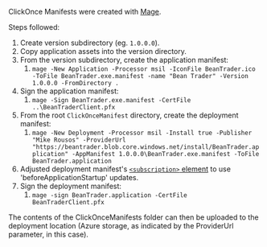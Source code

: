 ClickOnce Manifests were created with [Mage](https://docs.microsoft.com/visualstudio/deployment/walkthrough-manually-deploying-a-clickonce-application).

Steps followed:

1. Create version subdirectory (eg. `1.0.0.0`).
1. Copy application assets into the version directory.
1. From the version subdirectory, create the application manifest:
    1. `mage -New Application -Processor msil -IconFile BeanTrader.ico -ToFile BeanTrader.exe.manifest -name "Bean Trader" -Version 1.0.0.0 -FromDirectory .`
1. Sign the application manifest:
    1. `mage -Sign BeanTrader.exe.manifest -CertFile ..\BeanTraderClient.pfx`
1. From the root `ClickOnceManifest` directory, create the deployment manifest:
    1. `mage -New Deployment -Processor msil -Install true -Publisher "Mike Rousos" -ProviderUrl "https://beantrader.blob.core.windows.net/install/BeanTrader.application" -AppManifest 1.0.0.0\BeanTrader.exe.manifest -ToFile BeanTrader.application`
1. Adjusted deployment manifest's [`<subscription>` element](https://docs.microsoft.com/visualstudio/deployment/choosing-a-clickonce-update-strategy?view=vs-2017#check-for-updates-before-application-startup) to use 'beforeApplicationStartup' updates.
1. Sign the deployment manifest:
    1. `mage -sign BeanTrader.application -CertFile BeanTraderClient.pfx`

The contents of the ClickOnceManifests folder can then be uploaded to the deployment location (Azure storage, as indicated by the ProviderUrl parameter, in this case).
